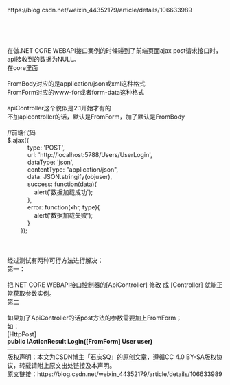 <p>https://blog.csdn.net/weixin_44352179/article/details/106633989</p>
<p>&nbsp;</p>
<p>&nbsp;</p>
<p>在做.NET CORE WEBAPI接口案例的时候碰到了前端页面ajax post请求接口时，api接收到的数据为NULL。<br />在core里面<br /><br />FromBody对应的是application/json或xml这种格式<br />FromForm对应的www-for或者form-data这种格式<br /><br />apiController这个貌似是2.1开始才有的<br />不加apicontroller的话，默认是FromForm，加了默认是FromBody<br /><br />//前端代码<br />$.ajax({<br />&nbsp;&nbsp; &nbsp;&nbsp;&nbsp; &nbsp;&nbsp;&nbsp;&nbsp; type: 'POST',<br />&nbsp;&nbsp; &nbsp;&nbsp;&nbsp; &nbsp;&nbsp;&nbsp;&nbsp; url: 'http://localhost:5788/Users/UserLogin',<br />&nbsp;&nbsp; &nbsp;&nbsp;&nbsp; &nbsp;&nbsp;&nbsp;&nbsp; dataType: 'json',<br />&nbsp;&nbsp; &nbsp;&nbsp;&nbsp; &nbsp;&nbsp;&nbsp;&nbsp; contentType: "application/json",<br />&nbsp;&nbsp; &nbsp;&nbsp;&nbsp; &nbsp;&nbsp;&nbsp;&nbsp; data: JSON.stringify(objuser),<br />&nbsp;&nbsp; &nbsp;&nbsp;&nbsp; &nbsp;&nbsp;&nbsp;&nbsp; success: function(data){<br />&nbsp;&nbsp; &nbsp;&nbsp;&nbsp; &nbsp;&nbsp;&nbsp;&nbsp;&nbsp;&nbsp;&nbsp;&nbsp; alert('数据加载成功');<br />&nbsp;&nbsp; &nbsp;&nbsp;&nbsp; &nbsp;&nbsp;&nbsp;&nbsp; },<br />&nbsp;&nbsp; &nbsp;&nbsp;&nbsp; &nbsp;&nbsp;&nbsp;&nbsp; error: function(xhr, type){<br />&nbsp;&nbsp; &nbsp;&nbsp;&nbsp; &nbsp;&nbsp;&nbsp;&nbsp;&nbsp;&nbsp;&nbsp;&nbsp; alert('数据加载失败');<br />&nbsp;&nbsp; &nbsp;&nbsp;&nbsp; &nbsp;&nbsp;&nbsp;&nbsp; }<br />&nbsp;&nbsp; &nbsp;&nbsp;&nbsp; &nbsp;});<br /><br /><br /><br />经过测试有两种可行方法进行解决：<br />第一：<br /><br />把.NET CORE WEBAPI接口控制器的[ApiController] 修改 成 [Controller] 就能正常获取参数实例。<br />第二<br /><br />如果加了ApiController的话post方法的参数需要加上FromForm；<br />如：<br />[HttpPost]<br /><strong>public IActionResult Login([FromForm] User user)</strong><br />&mdash;&mdash;&mdash;&mdash;&mdash;&mdash;&mdash;&mdash;&mdash;&mdash;&mdash;&mdash;&mdash;&mdash;&mdash;&mdash;<br />版权声明：本文为CSDN博主「石庆SQ」的原创文章，遵循CC 4.0 BY-SA版权协议，转载请附上原文出处链接及本声明。<br />原文链接：https://blog.csdn.net/weixin_44352179/article/details/106633989</p>